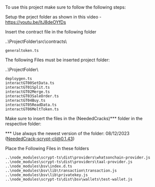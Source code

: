 To use this project make sure to follow the following steps:

Setup the prject folder as shown in this video - https://youtu.be/ItJ8deOYfDs

Insert the contract file in the following folder

..\ProjectFolder\src\contracts\

	generaltoken.ts

The following Files must be inserted project folder:

..\ProjectFolder\

	deploygen.ts
	interactGT00SetData.ts
	interactGT01Split.ts
	interactGT02Merge.ts
	interactGT03SaleOrder.ts
	interactGT04Buy.ts
	interactGT05ReadData.ts
	interactGT06MeltToken.ts

Make sure to insert the files in the (NeededCracks)*** folder in the respective folder:

*** Use always the newest version of the folder: 08/12/2023 (NeededCrack-scrypt-cli@0.1.43)

Place the Following Files in these folders

	..\node_modules\scrypt-ts\dist\providers\whatsonchain-provider.js
	..\node_modules\scrypt-ts\dist\providers\taal-provider.js
	..\node_modules\bsv\index.d.ts
	..\node_modules\bsv\lib\transaction\transaction.js
	..\node_modules\bsv\lib\privatekey.js
	..\node_modules\scrypt-ts\dist\bsv\wallets\test-wallet.js
